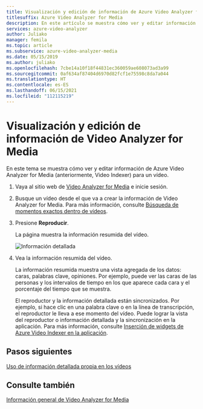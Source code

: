 ```yaml
---
title: Visualización y edición de información de Azure Video Analyzer for Media (anteriormente Video Indexer)
titlesuffix: Azure Video Analyzer for Media
description: En este artículo se muestra cómo ver y editar información de Azure Video Analyzer for Media (anteriormente, Video Indexer).
services: azure-video-analyzer
author: Juliako
manager: femila
ms.topic: article
ms.subservice: azure-video-analyzer-media
ms.date: 05/15/2019
ms.author: juliako
ms.openlocfilehash: 7cbe14a10f18f44831ec360059ae608073ad3a99
ms.sourcegitcommit: 0af634af87404d6970d82fcf1e75598c8da7a044
ms.translationtype: HT
ms.contentlocale: es-ES
ms.lasthandoff: 06/15/2021
ms.locfileid: "112115219"
---
```

# <a name="view-and-edit-video-analyzer-for-media-insights"></a>Visualización y edición de información de Video Analyzer for Media

En este tema se muestra cómo ver y editar información de Azure Video Analyzer for Media (anteriormente, Video Indexer) para un vídeo.

1. Vaya al sitio web de [Video Analyzer for Media](https://www.videoindexer.ai/) e inicie sesión.
2. Busque un vídeo desde el que va a crear la información de Video Analyzer for Media. Para más información, consulte [Búsqueda de momentos exactos dentro de vídeos](video-indexer-search.md).
3. Presione **Reproducir**.

    La página muestra la información resumida del vídeo. 

    ![Información detallada](./media/video-indexer-view-edit/video-indexer-summarized-insights.png)

4. Vea la información resumida del vídeo. 

    La información resumida muestra una vista agregada de los datos: caras, palabras clave, opiniones. Por ejemplo, puede ver las caras de las personas y los intervalos de tiempo en los que aparece cada cara y el porcentaje del tiempo que se muestra.

    El reproductor y la información detallada están sincronizados. Por ejemplo, si hace clic en una palabra clave o en la línea de transcripción, el reproductor le lleva a ese momento del vídeo. Puede lograr la vista del reproductor o información detallada y la sincronización en la aplicación. Para más información, consulte [Inserción de widgets de Azure Video Indexer en la aplicación](video-indexer-embed-widgets.md). 

## <a name="next-steps"></a>Pasos siguientes

[Uso de información detallada propia en los vídeos](use-editor-create-project.md)

## <a name="see-also"></a>Consulte también

[Información general de Video Analyzer for Media](video-indexer-overview.md)

